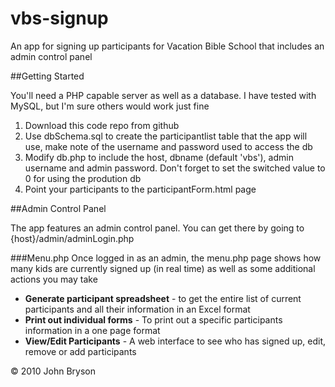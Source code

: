 vbs-signup
==========

An app for signing up participants for Vacation Bible School that includes an admin control panel

##Getting Started

You'll need a PHP capable server as well as a database.  I have tested with MySQL, but I'm sure others would work just fine

1. Download this code repo from github
2. Use dbSchema.sql to create the participantlist table that the app will use, make note of the username and password used to access the db
3. Modify db.php to include the host, dbname (default 'vbs'), admin username and admin password. Don't forget to set the switched value to 0 for using the prodution db
4. Point your participants to the participantForm.html page

##Admin Control Panel

The app features an admin control panel. You can get there by going to {host}/admin/adminLogin.php

###Menu.php
Once logged in as an admin, the menu.php page shows how many kids are currently signed up (in real time) as well as some additional actions you may take

  - __Generate participant spreadsheet__ - to get the entire list of current participants and all their information in an Excel format
  - __Print out individual forms__ - To print out a specific participants information in a one page format
  - __View/Edit Participants__ - A web interface to see who has signed up, edit, remove or add participants

&copy; 2010 John Bryson
